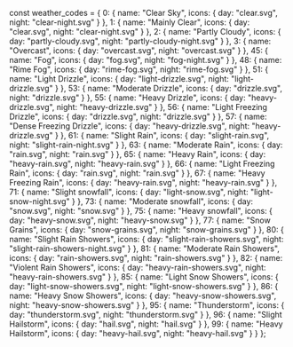 const weather_codes = {
     0: {
          name: "Clear Sky",
          icons: {
               day: "clear.svg",
               night: "clear-night.svg"
          }
     },
     1: {
          name: "Mainly Clear",
          icons: {
               day: "clear.svg",
               night: "clear-night.svg"
          }
     },
     2: {
          name: "Partly Cloudy",
          icons: {
               day: "partly-cloudy.svg",
               night: "partly-cloudy-night.svg"
          }
     },
     3: {
          name: "Overcast",
          icons: {
               day: "overcast.svg",
               night: "overcast.svg"
          }
     },
     45: {
          name: "Fog",
          icons: {
               day: "fog.svg",
               night: "fog-night.svg"
          }
     },
     48: {
          name: "Rime Fog",
          icons: {
               day: "rime-fog.svg",
               night: "rime-fog.svg"
          }
     },
     51: {
          name: "Light Drizzle",
          icons: {
               day: "light-drizzle.svg",
               night: "light-drizzle.svg"
          }
     },
     53: {
          name: "Moderate Drizzle",
          icons: {
               day: "drizzle.svg",
               night: "drizzle.svg"
          }
     },
     55: {
          name: "Heavy Drizzle",
          icons: {
               day: "heavy-drizzle.svg",
               night: "heavy-drizzle.svg"
          }
     },
     56: {
          name: "Light Freezing Drizzle",
          icons: {
               day: "drizzle.svg",
               night: "drizzle.svg"
          }
     },
     57: {
          name: "Dense Freezing Drizzle",
          icons: {
               day: "heavy-drizzle.svg",
               night: "heavy-drizzle.svg"
          }
     },
     61: {
          name: "Slight Rain",
          icons: {
               day: "slight-rain.svg",
               night: "slight-rain-night.svg"
          }
     },
     63: {
          name: "Moderate Rain",
          icons: {
               day: "rain.svg",
               night: "rain.svg"
          }
     },
     65: {
          name: "Heavy Rain",
          icons: {
               day: "heavy-rain.svg",
               night: "heavy-rain.svg"
          }
     },
     66: {
          name: "Light Freezing Rain",
          icons: {
               day: "rain.svg",
               night: "rain.svg"
          }
     },
     67: {
          name: "Heavy Freezing Rain",
          icons: {
               day: "heavy-rain.svg",
               night: "heavy-rain.svg"
          }
     },
     71: {
          name: "Slight snowfall",
          icons: {
               day: "light-snow.svg",
               night: "light-snow-night.svg"
          }
     },
     73: {
          name: "Moderate snowfall",
          icons: {
               day: "snow.svg",
               night: "snow.svg"
          }
     },
     75: {
          name: "Heavy snowfall",
          icons: {
               day: "heavy-snow.svg",
               night: "heavy-snow.svg"
          }
     },
     77: {
          name: "Snow Grains",
          icons: {
               day: "snow-grains.svg",
               night: "snow-grains.svg"
          }
     },
     80: {
          name: "Slight Rain Showers",
          icons: {
               day: "slight-rain-showers.svg",
               night: "slight-rain-showers-night.svg"
          }
     },
     81: {
          name: "Moderate Rain Showers",
          icons: {
               day: "rain-showers.svg",
               night: "rain-showers.svg"
          }
     },
     82: {
          name: "Violent Rain Showers",
          icons: {
               day: "heavy-rain-showers.svg",
               night: "heavy-rain-showers.svg"
          }
     },
     85: {
          name: "Light Snow Showers",
          icons: {
               day: "light-snow-showers.svg",
               night: "light-snow-showers.svg"
          }
     },
     86: {
          name: "Heavy Snow Showers",
          icons: {
               day: "heavy-snow-showers.svg",
               night: "heavy-snow-showers.svg"
          }
     },
     95: {
          name: "Thunderstorm",
          icons: {
               day: "thunderstorm.svg",
               night: "thunderstorm.svg"
          }
     },
     96: {
          name: "Slight Hailstorm",
          icons: {
               day: "hail.svg",
               night: "hail.svg"
          }
     },
     99: {
          name: "Heavy Hailstorm",
          icons: {
               day: "heavy-hail.svg",
               night: "heavy-hail.svg"
          }
     }
};